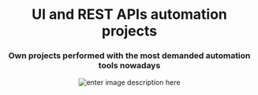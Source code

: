 <h1 align="center">UI and REST APIs automation projects</h1>
<h3 align="center">Own projects performed with the most demanded automation tools nowadays</h3>

<div align="center">

![enter image description here](https://blogger.googleusercontent.com/img/b/R29vZ2xl/AVvXsEgWxYQB5smsoMmq4mQnbc4kfplFiIQBQmun1ZIBQ6gWR5q7jV001_Jp1J4f9xVaUJNi6qs4diOijM7oZ2-LbDDTi0wD3J1h0WM_g8zY97ybIxU3BYbQ7s8L9xVzM3A4glwUd-7KhZih6PGwZ_JXEo4stykrtblNg0hHiYrpuIaj2IU7yUiQAEI62pf3zA/w640-h440/Portfolio_Feature.PNG?style=centerme)
</div>
